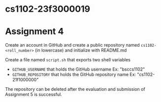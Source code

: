 # cs1102-23f3000019

# Assignment 4

Create an account in GitHub and create a public repository named `cs1102-<roll_number>` (in lowercase) and initialize with README.md

Create a file named `script.sh` that exports two shell variables

- `GITHUB_USERNAME` that holds the GitHub username Ex: "bsccs1102"
- `GITHUB_REPOSITORY` that holds the GitHub repository name Ex: "cs1102-21f1000000"

The repository can be deleted after the evaluation and submission of Assignment 5 is successful.
